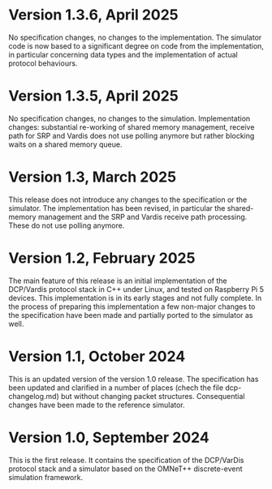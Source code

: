 Version 1.3.6, April 2025
=========================

No specification changes, no changes to the implementation. The
simulator code is now based to a significant degree on code from the
implementation, in particular concerning data types and the
implementation of actual protocol behaviours.


Version 1.3.5, April 2025
=========================

No specification changes, no changes to the simulation. Implementation
changes: substantial re-working of shared memory management, receive
path for SRP and Vardis does not use polling anymore but rather
blocking waits on a shared memory queue.

Version 1.3, March 2025
=======================

This release does not introduce any changes to the specification or
the simulator. The implementation has been revised, in particular the
shared-memory management and the SRP and Vardis receive path
processing. These do not use polling anymore.


Version 1.2, February 2025
==========================

The main feature of this release is an initial implementation of the
DCP/Vardis protocol stack in C++ under Linux, and tested on Raspberry
Pi 5 devices. This implementation is in its early stages and not fully
complete. In the process of preparing this implementation a few
non-major changes to the specification have been made and partially
ported to the simulator as well.


Version 1.1, October 2024
=========================

This is an updated version of the version 1.0 release. The specification has
been updated and clarified in a number of places (chech the file dcp-changelog.md)
but without changing packet structures. Consequential changes have been made
to the reference simulator.



Version 1.0, September 2024
===========================

This is the first release. It contains the specification of the
DCP/VarDis protocol stack and a simulator based on the OMNeT++
discrete-event simulation framework.
